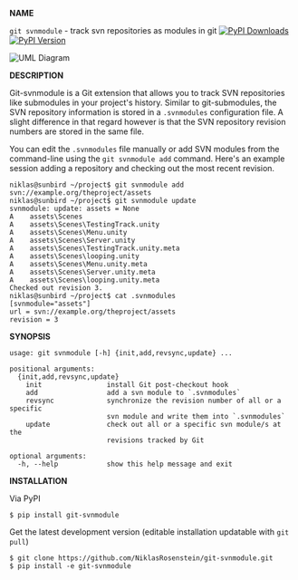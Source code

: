 __NAME__

`git svnmodule` - track svn repositories as modules in git
[![PyPI Downloads](http://img.shields.io/pypi/dm/git-svnmodule.svg)](https://pypi.python.org/pypi/git-svnmodule)
[![PyPI Version](https://img.shields.io/pypi/v/git-svnmodule.svg)](https://pypi.python.org/pypi/git-svnmodule)

![UML Diagram](http://i.imgur.com/Yio0UuO.png)

__DESCRIPTION__

Git-svnmodule is a Git extension that allows you to track SVN repositories
like submodules in your project's history. Similar to git-submodules, the
SVN repository information is stored in a `.svnmodules` configuration file.
A slight difference in that regard however is that the SVN repository revision
numbers are stored in the same file.

You can edit the `.svnmodules` file manually or add SVN modules from the
command-line using the `git svnmodule add` command. Here's an example session
adding a repository and checking out the most recent revision.

    niklas@sunbird ~/project$ git svnmodule add svn://example.org/theproject/assets
    niklas@sunbird ~/project$ git svnmodule update
    svnmodule: update: assets = None
    A    assets\Scenes
    A    assets\Scenes\TestingTrack.unity
    A    assets\Scenes\Menu.unity
    A    assets\Scenes\Server.unity
    A    assets\Scenes\TestingTrack.unity.meta
    A    assets\Scenes\looping.unity
    A    assets\Scenes\Menu.unity.meta
    A    assets\Scenes\Server.unity.meta
    A    assets\Scenes\looping.unity.meta
    Checked out revision 3.
    niklas@sunbird ~/project$ cat .svnmodules
    [svnmodule="assets"]
    url = svn://example.org/theproject/assets
    revision = 3

__SYNOPSIS__

```
usage: git svnmodule [-h] {init,add,revsync,update} ...

positional arguments:
  {init,add,revsync,update}
    init                install Git post-checkout hook
    add                 add a svn module to `.svnmodules`
    revsync             synchronize the revision number of all or a specific
                        svn module and write them into `.svnmodules`
    update              check out all or a specific svn module/s at the
                        revisions tracked by Git

optional arguments:
  -h, --help            show this help message and exit
```

__INSTALLATION__
  
Via PyPI

    $ pip install git-svnmodule

Get the latest development version (editable installation updatable with `git pull`)

    $ git clone https://github.com/NiklasRosenstein/git-svnmodule.git
    $ pip install -e git-svnmodule
